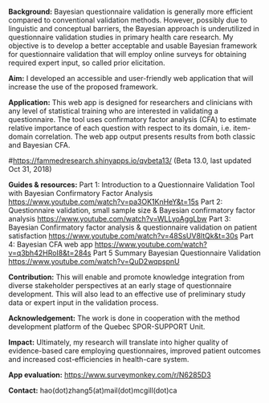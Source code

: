 **Background:** Bayesian questionnaire validation is generally more efficient compared to conventional validation methods. However, possibly due to linguistic and conceptual barriers, the Bayesian approach is underutilized in questionnaire validation studies in primary health care research. My objective is to develop a better acceptable and usable Bayesian framework for questionnaire validation that will employ online surveys for obtaining required expert input, so called prior elicitation. 

**Aim:** I developed an accessible and user-friendly web application that will increase the use of the proposed framework. 

**Application:** This web app is designed for researchers and clinicians with any level of statistical training who are interested in validating a questionnaire. The tool uses confirmatory factor analysis (CFA) to estimate relative importance of each question with respect to its domain, i.e. item-domain correlation. The web app output presents results from both classic and Bayesian CFA.

#https://fammedresearch.shinyapps.io/qvbeta13/ (Beta 13.0, last updated Oct 31, 2018)

**Guides & resources:**
Part 1: Introduction to a Questionnaire Validation Tool with Bayesian Confirmatory Factor Analysis https://www.youtube.com/watch?v=pa3OK1KnHeY&t=15s
Part 2: Questionnaire validation, small sample size & Bayesian confirmatory factor analysis https://www.youtube.com/watch?v=WLLyoAggLbw
Part 3: Bayesian Confirmatory factor analysis & questionnaire validation on patient satisfaction https://www.youtube.com/watch?v=48SsUV8ltQk&t=30s
Part 4: Bayesian CFA web app https://www.youtube.com/watch?v=q3bh42HRoI8&t=284s
Part 5 Summary Bayesian Questionnaire Validation https://www.youtube.com/watch?v=QuD2wqpspnU

**Contribution:** This will enable and promote knowledge integration from diverse stakeholder perspectives at an early stage of questionnaire development. This will also lead to an effective use of preliminary study data or expert input in the validation process. 

**Acknowledgement:** The work is done in cooperation with the method development platform of the Quebec SPOR-SUPPORT Unit. 

**Impact:** Ultimately, my research will translate into higher quality of evidence-based care employing questionnaires, improved patient outcomes and increased cost-efficiencies in health-care system.

**App evaluation:** https://www.surveymonkey.com/r/N6285D3

**Contact:** hao(dot)zhang5(at)mail(dot)mcgill(dot)ca
